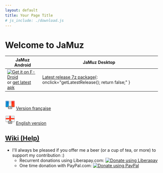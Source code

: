 ```yaml
---
layout: default
title: Your Page Title
# js_include: ./download.js
---
```


# Welcome to JaMuz

| JaMuz Android                                                                                                                                                                                                                                | JaMuz Desktop                                                                           |
| -------------------------------------------------------------------------------------------------------------------------------------------------------------------------------------------------------------------------------------------- | --------------------------------------------------------------------------------------- |
| [<img src="https://fdroid.gitlab.io/artwork/badge/get-it-on.png" alt="Get it on F-Droid" height="60">](https://f-droid.org/packages/org.phramusca.jamuz/)<BR/>or [get latest apk](https://github.com/phramusca/JaMuz-Remote/releases/latest) | [Latest release 7z package](#){: onclick="getLatestRelease(); return false;" } |

## 

![French](img/flag_france.png) [Version française](index_fr.md)

![English](img/flag_england.png) [English version](index_en.md)

## [Wiki (Help)](https://github.com/phramusca/JaMuz/wiki)

- I'll always be pleased if you offer me a beer (or a cup of tea, or more) to support my contribution :)
  - Recurrent donations using Liberapay.com: <a href="https://liberapay.com/phramusca/donate"><img alt="Donate using Liberapay" src="https://liberapay.com/assets/widgets/donate.svg"></a>
  - One time donation with PayPal.com: <a href="https://paypal.me/RaphaelCamus"><img alt="Donate using PayPal" src="https://www.paypalobjects.com/en_US/i/btn/btn_donate_LG.gif"></a>

<script>
  async function getLatestRelease() {
    const apiUrl = 'https://api.github.com/repos/phramusca/JaMuz/releases/latest';
    const response = await fetch(apiUrl);
    const data = await response.json();
    const assetName = data.assets[0].name; // Assuming the asset you want is the first one
    const downloadUrl = `https://github.com/phramusca/JaMuz/releases/latest/download/${assetName}`;

    // Create an invisible link
    const link = document.createElement('a');
    link.href = downloadUrl;
    link.download = assetName;

    // Append the link to the document and trigger a click
    document.body.appendChild(link);
    link.click();

    // Remove the link from the document
    document.body.removeChild(link);
}
</script>
